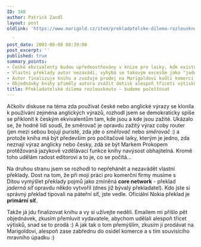 ```yaml
---
ID: 348
author: Patrick Zandl
layout: post
oldlink: 'https://www.marigold.cz/item/prekladatelske-dilema-rozlousknuto-budeme-pocestovat

  '
post_date: 2003-06-08 08:39:00
post_excerpt: ''
published: true
summary_points:
- České ekvivalenty budou upřednostňovány v knize pro laiky, kde existují zažité výrazy.
- Vlastní překlady autor nezavádí, vyhýbá se takovým excesům jako "jaderná síť".
- Autor finalizuje knihu a zvažuje prodej na Marigoldovi kvůli komerci.
- Objednávky knihy přiměly autora zvážit dotisk alespoň třiceti výtisků.
title: Překladatelské dilema rozlousknuto – budeme počešťovat
---
```


<p>
Ačkoliv diskuse na téma zda používat české nebo anglické výrazy se klonila k používání zejména anglických výrazů, rozhodl jsem se demokraticky spíše se přiklonit k českým ekvivalentům tam, kde jsou a kde jsou zažité. Ukázalo se, že hodně lidí soudí, že směrovač je opravdu zažitý výraz coby router (jen mezi sebou bojují puristé, zda jde o <EM>směřovač</EM> nebo <EM>směrovač </EM>:) a protože kniha má být především pro počítačové laiky, kterým je jedno, zda neznají výraz anglicky nebo česky, zdá se být Markem Prokopem protěžovaná jazykově vzdělávací funkce knihy navýsost obhajitelná. Kromě toho udělám radost editorovi a to je, co se počítá...</p>

<p>
Na druhou stranu jsem se rozhodl to nepřehánět a nezavádět vlastní překlady. Dost na tom, že při mojí práci pro komerční firmy musíme s Ditou&#160;vymýšlet překlady pojmů jako zmíněná <STRONG>core network</STRONG> - překlad <EM>jaderná síť</EM> opravdu někdo vytvořil (dnes již bývalý překladatel). Kdo jste si správný překlad tipovali na páteřní síť, jste vedle. Oficiální Nokia překlad je <STRONG>primární síť</STRONG>.</p>

<p>
Takže já jdu finalizovat knihu a vy si užívejte neděli. Emailem mi přišlo pět objednávek, zkusím přemluvit vydavatele, abychom udělali alespoň třicet výtisků, snad se to prodá :) A jak tak o tom přemýšlím, zkusím ji prodávat na Marigoldovi, alespoň zase zabřednu do osidel komerce a s tím souvisícího mravního úpadku :)</p>